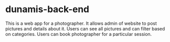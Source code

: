 # dunamis-back-end
This is a web app for a photographer. It allows admin of website to post pictures and details about it. Users can see all pictures and can filter based on categories. Users can book photographer for a particular session.

